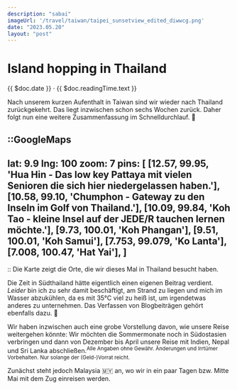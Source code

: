 ```yaml
---
description: "sabai"
imageUrl: '/travel/taiwan/taipei_sunsetview_edited_diwwcg.png'
date: "2023.05.20"
layout: "post"
---
```


# Island hopping in Thailand
{{ $doc.date }} · {{ $doc.readingTime.text }}

Nach unserem kurzen Aufenthalt in Taiwan sind wir wieder nach Thailand 
zurückgekehrt. Das liegt inzwischen schon sechs Wochen zurück. Daher folgt nun 
eine weitere Zusammenfassung im Schnelldurchlauf. 👀

::GoogleMaps
---
lat: 9.9
lng: 100
zoom: 7
pins: [
  [12.57, 99.95, 'Hua Hin - Das low key Pattaya mit vielen Senioren die sich hier 
  niedergelassen haben.'],
  [10.58, 99.10, 'Chumphon - Gateway zu den Inseln im Golf von Thailand.'],
  [10.09, 99.84, 'Koh Tao - kleine Insel auf der JEDE/R tauchen lernen möchte.'],
  [9.73, 100.01, 'Koh Phangan'],
  [9.51, 100.01, 'Koh Samui'],
  [7.753, 99.079, 'Ko Lanta'],
  [7.008, 100.47, 'Hat Yai'],
  ]
---
::
Die Karte zeigt die Orte, die wir dieses Mal in Thailand besucht haben.

Die Zeit in Südthailand hätte eigentlich einen eigenen Beitrag verdient. 
_Leider_ bin ich zu sehr damit beschäftigt, am Strand zu liegen und mich im 
Wasser abzukühlen, da es mit 35°C viel zu heiß ist, um irgendetwas anderes zu 
unternehmen. Das Verfassen von Blogbeiträgen gehört ebenfalls dazu. 🥵

Wir haben inzwischen auch eine grobe Vorstellung davon, wie unsere Reise 
weitergehen könnte: Wir möchten die Sommermonate noch in Südostasien verbringen 
und dann von Dezember bis April unsere Reise mit Indien, Nepal und Sri Lanka 
abschließen.<sup>Alle Angaben ohne Gewähr. Änderungen und Irrtümer Vorbehalten. 
Nur solange der (Geld-)Vorrat reicht.</sup>

Zunächst steht jedoch Malaysia 🇲🇾 an, wo wir in ein paar Tagen bzw. Mitte Mai 
mit dem Zug einreisen werden.

